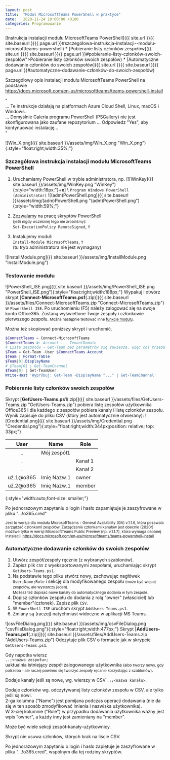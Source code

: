 ```yaml
---
layout: post
title:  "Moduł MicrosoftTeams PowerShell w praktyce"
date:   2020-11-24 10:00:00 +0100
categories: Programowanie
---
```


[Instrukcja instalacji modułu MicrosoftTeams PowerShell]({{ site.url }}{{ site.baseurl }}{{ page.url }}#szczegółowa-instrukcja-instalacji--modułu-microsoftteams-powershell) * [Pobieranie listy członków zespołów]({{ site.url }}{{ site.baseurl }}{{ page.url }}#pobieranie-listy-członków-swoich-zespołów">Pobieranie listy członków swoich zespołów)  * [Automatyczne dodawanie członków do swoich zespołów]({{ site.url }}{{ site.baseurl }}{{ page.url }}#automatyczne-dodawanie-członków-do-swoich-zespołów) 

Szczegółowy opis instalacji modułu MicrosoftTeams PowerShell na podstawie  
<https://docs.microsoft.com/en-us/microsoftteams/teams-powershell-install>

"  
... Te instrukcje działają na platformach Azure Cloud Shell, Linux, macOS i Windows.  
... Domyślnie Galeria programu PowerShell (PSGallery) nie jest skonfigurowana jako zaufane repozytorium ... Odpowiedz "Yes", aby kontynuować instalację...  
"

![Win_X.png]({{ site.baseurl }}/assets/img/Win_X.png "Win_X.png"){:style="float:right;width:35%;"} 

### Szczegółowa instrukcja instalacji  modułu MicrosoftTeams PowerShell

1. Uruchamiamy PowerShell w trybie administratora, np. [![WinKey]({{ site.baseurl }}/assets/img/WinKey.png "WinKey"){:style="width:18px;"}+**x**] \ `Program Windows PowerShell (Administrator)`
![(adm)PowerShell.png]({{ site.baseurl }}/assets/img/(adm)PowerShell.png "(adm)PowerShell.png"){:style="width:59%;"} 

2. [Zezwalamy](https://blog.netspi.com/15-ways-to-bypass-the-powershell-execution-policy/) na pracę skryptów PowerShell  
<small>(jeśli nigdy wcześniej tego nie zrobiliśmy)</small>:  
`Set-ExecutionPolicy RemoteSigned`, `Y`

3. Instalujemy moduł:  
`Install-Module MicrosoftTeams`, `Y`  
(tu tryb administratora nie jest wymagany)

![InstallModule.png]({{ site.baseurl }}/assets/img/InstallModule.png "InstallModule.png")


### Testowanie modułu

![PowerShell_ISE.png]({{ site.baseurl }}/assets/img/PowerShell_ISE.png "PowerShell_ISE.png"){:style="float:right;width:188px;"} 
Wypakuj i otwórz skrypt [**Connect-MicrosoftTeams.ps1**(.zip)]({{ site.baseurl }}/assets/files/Connect-MicrosoftTeams.zip "Connect-MicrosoftTeams.zip")
 w `PowerShell ISE`. 
 Po uruchomieniu (F5) należy zalogować się na swoje konto Office365. Zostaną wyświetlone Twoje zespoły i członkowie pierwszego zespołu. <small> Można następnie testować inne [funkcje modułu](https://docs.microsoft.com/en-us/powershell/module/teams/?view=teams-ps).</small>

Można też skopiować poniższy skrypt i uruchomić.

````powershell
$ConnectTeams = Connect-MicrosoftTeams
$ConnectTeams #: Account ... TenantDomain
# Lista zespołów - Get-Team bez parametrów się zawiesza, więc coś trzeba podać...
$Team = Get-Team -User $ConnectTeams.Account
$Team | Format-Table
$Team[0].DisplayName
# $Team[0] | Get-TeamChannel
$Team[0] | Get-TeamUser
Write-Host 'Wypróbuj: Get-Team -DisplayName "..." | Get-TeamChannel'
````

### Pobieranie listy członków swoich zespołów

Skrypt [**GetUsers-Teams.ps1**(.zip)]({{ site.baseurl }}/assets/files/GetUsers-Teams.zip "GetUsers-Teams.zip") pobiera listę zespołów użytkownika Office365 i dla każdego z zespołów pobiera kanały i listę członków zespołu. Wynik zapisuje do pliku CSV (który jest automatycznie otwierany): 
![Credential.png]({{ site.baseurl }}/assets/img/Credential.png "Credential.png"){:style="float:right;width:344px;position: relative; top: 33px;"} 


User      | Name        | Role
:--------:|-------------|-------
..        | Mój zespół1 | 
.         |             | Kanał 1
.         |             | Kanał 2
uż.1@o365 | Imię Nazw.1 | owner
uż.2@o365 | Imię Nazw.1 | member
{:style="width:auto;font-size: smaller;"}

Po jednorazowym zapytaniu o login i hasło zapamiętuje je zaszyfrowane w pliku "...!o365.cred" 

<small> Jest to wersja dla modułu MicrosoftTeams - General Availability (GA) v.1.1.6, która pozawala zarządzać 
 członkami zespołów. Zarządzanie członkami kanałów jest obecnie (2020r) możliwe tylko w wersji 
 MicrosoftTeams Public Preview (np. v.1.1.7), która wymaga osobnej instalacji.
<https://docs.microsoft.com/en-us/microsoftteams/teams-powershell-install></small>



### Automatyczne dodawanie członków do swoich zespołów

1. Utwórz zespół/zespoły ręcznie (z wybranych szablonów).
2. Zapisz plik `CSV` z wyeksportowanymi zespołami, uruchamiając skrypt `GetUsers-Teams.ps1`.
3. Na podstawie tego pliku stwórz nowy, zachowując nagłówek `User;Name;Role` i sekcję dla modyfikowanego zespołu <small>(może być więcej zespołów, ale wystarczy jeden)</small>.  
<small>Możesz też dopisać nowe kanały do automatycznego dodania w tym zespole.</small>
4. Dopisz członków zespołu do dodania z rolą "owner" (właściciel) lub "member"(członek). Zapisz plik `CSV`.
5. W `PowerShell ISE` uruchom skrypt `AddUsers-Teams.ps1`.
6. Zmiany są (raczej) natychmiast widoczne w aplikacji MS Teams.

![csvFileDialog.png]({{ site.baseurl }}/assets/img/csvFileDialog.png "csvFileDialog.png"){:style="float:right;width:477px;"} 
Skrypt [**AddUsers-Teams.ps1**(.zip)]({{ site.baseurl }}/assets/files/AddUsers-Teams.zip "AddUsers-Teams.zip") Odczytuje plik CSV o formacie jak w skrypcie `GetUsers-Teams.ps1`.

Gdy napotka wiersz  
`..;<nazwa zespołu>;`  
uaktualnia istniejący zespół zalogowanego użytkownika 
<small>(albo tworzy nowy, gdy potrzeba - ale raczej powinno się tworzyć zespoły ręcznie korzystając z szablonów)</small>.

Dodaje kanały jeśli są nowe, wg. wierszy w CSV `.;;<nazwa kanału>`.

Dodaje członków wg. odczytywanej listy członków zespołu w CSV, ale tylko jeśli są nowi.  
2-ga kolumna ("Name") jest pomijana podczas operacji dodawania (nie da się w ten sposób zmodyfikować 
imienia i nazwiska użytkownika).  
W 3-ciej kolumnie ("Role") w przypadku dodawania użytkownika ważny jest wpis "owner", a każdy inny 
jest zamieniany na "member".

Może być wiele sekcji zespół-kanały-użytkownicy.

Skrypt nie usuwa członków, których brak na liście CSV.

Po jednorazowym zapytaniu o login i hasło zapiętuje je zaszyfrowane w pliku "...!o365.cred", wspólnym dla tej rodziny skryptów.


<style> pre code {font-size: smaller;} </style>
